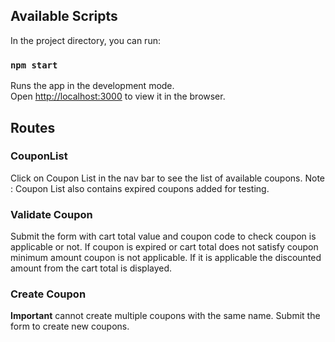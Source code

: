 
## Available Scripts

In the project directory, you can run:

### `npm start`

Runs the app in the development mode.\
Open [http://localhost:3000](http://localhost:3000) to view it in the browser.

## Routes

### CouponList

Click on Coupon List in the nav bar to see the list of available coupons.
Note : Coupon List also contains expired coupons added for testing.

### Validate Coupon

Submit the form with cart total value and coupon code to check coupon is applicable or not.
If coupon is expired or cart total does not satisfy coupon minimum amount coupon is not applicable. If it is applicable the discounted amount from the cart total is displayed.

### Create Coupon
 **Important** cannot create multiple coupons with the same name.
 Submit the form to create new coupons.

